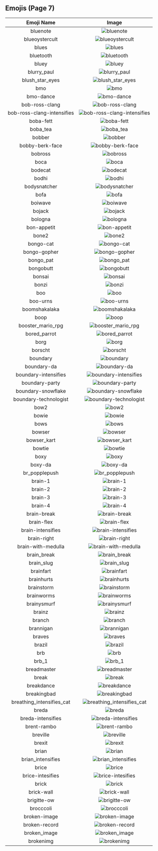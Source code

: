 
  ## Emojis (Page 7)
  |Emoji Name|Image|
  | :-: | :-: |
  |bluenote| ![bluenote](/output/bluenote.png)|
  |blueoystercult| ![blueoystercult](/output/blueoystercult.png)|
  |blues| ![blues](/output/blues.png)|
  |bluetooth| ![bluetooth](/output/bluetooth.png)|
  |bluey| ![bluey](/output/bluey.gif)|
  |blurry_paul| ![blurry_paul](/output/blurry_paul.png)|
  |blush_star_eyes| ![blush_star_eyes](/output/blush_star_eyes.png)|
  |bmo| ![bmo](/output/bmo.gif)|
  |bmo-dance| ![bmo-dance](/output/bmo-dance.gif)|
  |bob-ross-clang| ![bob-ross-clang](/output/bob-ross-clang.png)|
  |bob-ross-clang-intensifies| ![bob-ross-clang-intensifies](/output/bob-ross-clang-intensifies.gif)|
  |boba-fett| ![boba-fett](/output/boba-fett.gif)|
  |boba_tea| ![boba_tea](/output/boba_tea.png)|
  |bobber| ![bobber](/output/bobber.jpg)|
  |bobby-berk-face| ![bobby-berk-face](/output/bobby-berk-face.png)|
  |bobross| ![bobross](/output/bobross.png)|
  |boca| ![boca](/output/boca.jpg)|
  |bodecat| ![bodecat](/output/bodecat.png)|
  |bodhi| ![bodhi](/output/bodhi.jpg)|
  |bodysnatcher| ![bodysnatcher](/output/bodysnatcher.jpg)|
  |bofa| ![bofa](/output/bofa.png)|
  |boiwave| ![boiwave](/output/boiwave.png)|
  |bojack| ![bojack](/output/bojack.png)|
  |bologna| ![bologna](/output/bologna.png)|
  |bon-appetit| ![bon-appetit](/output/bon-appetit.jpg)|
  |bone2| ![bone2](/output/bone2.png)|
  |bongo-cat| ![bongo-cat](/output/bongo-cat.gif)|
  |bongo-gopher| ![bongo-gopher](/output/bongo-gopher.gif)|
  |bongo_pat| ![bongo_pat](/output/bongo_pat.gif)|
  |bongobutt| ![bongobutt](/output/bongobutt.gif)|
  |bonsai| ![bonsai](/output/bonsai.png)|
  |bonzi| ![bonzi](/output/bonzi.png)|
  |boo| ![boo](/output/boo.gif)|
  |boo-urns| ![boo-urns](/output/boo-urns.jpg)|
  |boomshakalaka| ![boomshakalaka](/output/boomshakalaka.png)|
  |boop| ![boop](/output/boop.gif)|
  |booster_mario_rpg| ![booster_mario_rpg](/output/booster_mario_rpg.gif)|
  |bored_parrot| ![bored_parrot](/output/bored_parrot.gif)|
  |borg| ![borg](/output/borg.png)|
  |borscht| ![borscht](/output/borscht.gif)|
  |boundary| ![boundary](/output/boundary.png)|
  |boundary-da| ![boundary-da](/output/boundary-da.png)|
  |boundary-intensifies| ![boundary-intensifies](/output/boundary-intensifies.gif)|
  |boundary-party| ![boundary-party](/output/boundary-party.gif)|
  |boundary-snowflake| ![boundary-snowflake](/output/boundary-snowflake.png)|
  |boundary-technologist| ![boundary-technologist](/output/boundary-technologist.png)|
  |bow2| ![bow2](/output/bow2.gif)|
  |bowie| ![bowie](/output/bowie.jpg)|
  |bows| ![bows](/output/bows.png)|
  |bowser| ![bowser](/output/bowser.jpg)|
  |bowser_kart| ![bowser_kart](/output/bowser_kart.gif)|
  |bowtie| ![bowtie](/output/bowtie.png)|
  |boxy| ![boxy](/output/boxy.png)|
  |boxy-da| ![boxy-da](/output/boxy-da.png)|
  |br_popplepush| ![br_popplepush](/output/br_popplepush.png)|
  |brain-1| ![brain-1](/output/brain-1.png)|
  |brain-2| ![brain-2](/output/brain-2.png)|
  |brain-3| ![brain-3](/output/brain-3.png)|
  |brain-4| ![brain-4](/output/brain-4.png)|
  |brain-break| ![brain-break](/output/brain-break.png)|
  |brain-flex| ![brain-flex](/output/brain-flex.png)|
  |brain-intensifies| ![brain-intensifies](/output/brain-intensifies.gif)|
  |brain-right| ![brain-right](/output/brain-right.png)|
  |brain-with-medulla| ![brain-with-medulla](/output/brain-with-medulla.png)|
  |brain_break| ![brain_break](/output/brain_break.png)|
  |brain_slug| ![brain_slug](/output/brain_slug.jpg)|
  |brainfart| ![brainfart](/output/brainfart.gif)|
  |brainhurts| ![brainhurts](/output/brainhurts.jpg)|
  |brainstorm| ![brainstorm](/output/brainstorm.png)|
  |brainworms| ![brainworms](/output/brainworms.gif)|
  |brainysmurf| ![brainysmurf](/output/brainysmurf.png)|
  |brainz| ![brainz](/output/brainz.jpg)|
  |branch| ![branch](/output/branch.png)|
  |brannigan| ![brannigan](/output/brannigan.png)|
  |braves| ![braves](/output/braves.gif)|
  |brazil| ![brazil](/output/brazil.png)|
  |brb| ![brb](/output/brb.gif)|
  |brb_1| ![brb_1](/output/brb_1.png)|
  |breadmaster| ![breadmaster](/output/breadmaster.png)|
  |break| ![break](/output/break.png)|
  |breakdance| ![breakdance](/output/breakdance.gif)|
  |breakingbad| ![breakingbad](/output/breakingbad.png)|
  |breathing_intensifies_cat| ![breathing_intensifies_cat](/output/breathing_intensifies_cat.gif)|
  |breda| ![breda](/output/breda.png)|
  |breda-intensifies| ![breda-intensifies](/output/breda-intensifies.gif)|
  |brent-rambo| ![brent-rambo](/output/brent-rambo.gif)|
  |breville| ![breville](/output/breville.png)|
  |brexit| ![brexit](/output/brexit.png)|
  |brian| ![brian](/output/brian.png)|
  |brian_intensifies| ![brian_intensifies](/output/brian_intensifies.gif)|
  |brice| ![brice](/output/brice.png)|
  |brice-intesifies| ![brice-intesifies](/output/brice-intesifies.gif)|
  |brick| ![brick](/output/brick)|
  |brick-wall| ![brick-wall](/output/brick-wall.png)|
  |brigitte-ow| ![brigitte-ow](/output/brigitte-ow.png)|
  |brocccoli| ![brocccoli](/output/brocccoli.png)|
  |broken-image| ![broken-image](/output/broken-image.png)|
  |broken-record| ![broken-record](/output/broken-record.jpg)|
  |broken_image| ![broken_image](/output/broken_image.jpg)|
  |brokenimg| ![brokenimg](/output/brokenimg.png)|
  